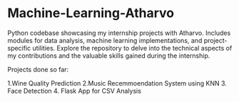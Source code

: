 # Machine-Learning-Atharvo
Python codebase showcasing my internship projects with Atharvo. Includes modules for data analysis, machine learning implementations, and project-specific utilities. Explore the repository to delve into the technical aspects of my contributions and the valuable skills gained during the internship. 

Projects done so far:

1.Wine Quality Prediction
2.Music Recemmoendation System using KNN
3. Face Detection
4. Flask App for CSV Analysis

